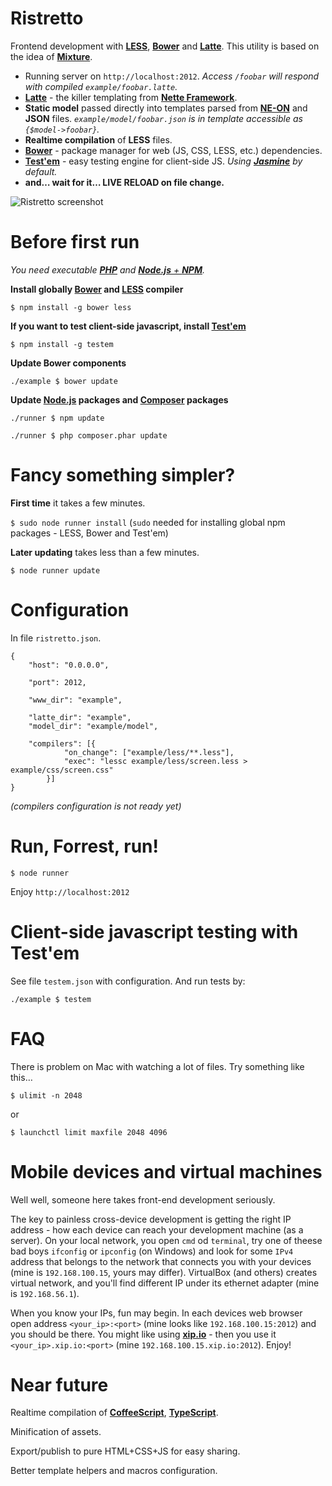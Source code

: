 Ristretto
=========

Frontend development with [**LESS**](https://npmjs.org/package/less), [**Bower**](https://npmjs.org/package/bower) and [**Latte**](https://github.com/nette/Latte). This utility is based on the idea of [**Mixture**](http://mixture.io).

- Running server on `http://localhost:2012`. *Access `/foobar` will respond with compiled `example/foobar.latte`.*
- [**Latte**](http://doc.nette.org/en/default-macros) - the killer templating from [**Nette Framework**](https://nette.org).
- **Static model** passed directly into templates parsed from [**NE-ON**](http://ne-on.org) and **JSON** files. *`example/model/foobar.json` is in template accessible as `{$model->foobar}`.*
- **Realtime compilation** of **LESS** files.
- [**Bower**](https://npmjs.org/package/bower) - package manager for web (JS, CSS, LESS, etc.) dependencies.
- [**Test'em**](https://npmjs.org/package/testem) - easy testing engine for client-side JS. *Using [**Jasmine**](https://npmjs.org/package/jasmine) by default.*
- **and… wait for it… LIVE RELOAD on file change.**

![Ristretto screenshot](https://dl.dropbox.com/u/105619924/ristretto/screenshot.ristretto.png)





Before first run
================

*You need executable [**PHP**](http://php.net) and [**Node.js** + **NPM**](http://nodejs.org/).*

**Install globally [Bower](https://npmjs.org/package/bower) and [LESS](https://npmjs.org/package/less) compiler**

`$ npm install -g bower less`

**If you want to test client-side javascript, install [**Test'em**](https://npmjs.org/package/testem)**

`$ npm install -g testem`

**Update Bower components**

`./example $ bower update`

**Update [Node.js](http://nodejs.org/) packages and [Composer](http://getcomposer.org/) packages**

`./runner $ npm update`

`./runner $ php composer.phar update`






Fancy something simpler?
========================

**First time** it takes a few minutes.

`$ sudo node runner install` (`sudo` needed for installing global npm packages - LESS, Bower and Test'em)

**Later updating** takes less than a few minutes.

`$ node runner update`






Configuration
=============

In file `ristretto.json`.

```
{
	"host": "0.0.0.0",

	"port": 2012,

	"www_dir": "example",

	"latte_dir": "example",
	"model_dir": "example/model",

	"compilers": [{
			"on_change": ["example/less/**.less"],
			"exec": "lessc example/less/screen.less > example/css/screen.css"
		}]
}
```

*(compilers configuration is not ready yet)*





Run, Forrest, run!
==================

`$ node runner`

Enjoy `http://localhost:2012`






Client-side javascript testing with Test'em
===========================================

See file `testem.json` with configuration. And run tests by:

`./example $ testem`





FAQ
===

There is problem on Mac with watching a lot of files. Try something like this…

`$ ulimit -n 2048`

or

`$ launchctl limit maxfile 2048 4096`





Mobile devices and virtual machines
===================================

Well well, someone here takes front-end development seriously.

The key to painless cross-device development is getting the right IP address - how each device can reach your development machine (as a server). On your local network, you open `cmd` od `terminal`, try one of theese bad boys `ifconfig` or `ipconfig` (on Windows) and look for some `IPv4` address that belongs to the network that connects you with your devices (mine is `192.168.100.15`, yours may differ). VirtualBox (and others) creates virtual network, and you'll find different IP under its ethernet adapter (mine is `192.168.56.1`).

When you know your IPs, fun may begin. In each devices web browser open address `<your_ip>:<port>` (mine looks like `192.168.100.15:2012`) and you should be there. You might like using [**xip.io**](http://xip.io) - then you use it `<your_ip>.xip.io:<port>` (mine `192.168.100.15.xip.io:2012`). Enjoy!






Near future
===========

Realtime compilation of [**CoffeeScript**](https://npmjs.org/package/coffee-script), [**TypeScript**](https://npmjs.org/package/typescript).

Minification of assets.

Export/publish to pure HTML+CSS+JS for easy sharing.

Better template helpers and macros configuration.